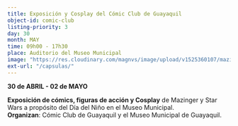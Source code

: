 ```yaml
---
title: Exposición y Cosplay del Cómic Club de Guayaquil
object-id: comic-club
listing-priority: 3
day: 30
month: MAY
time: 09h00 - 17h30
place: Auditorio del Museo Municipal
image: "https://res.cloudinary.com/magnvs/image/upload/v1525360107/mazinger_yyjbfi.jpg"
ext-url: "/capsulas/"
---
```

**30 de ABRIL - 02 de MAYO**  

**Exposición de cómics, figuras de acción y Cosplay** de Mazinger y Star Wars a propósito del Día del Niño en el Museo Municipal. <br /> **Organizan**: Cómic Club de Guayaquil y el Museo Municipal de Guayaquil.
